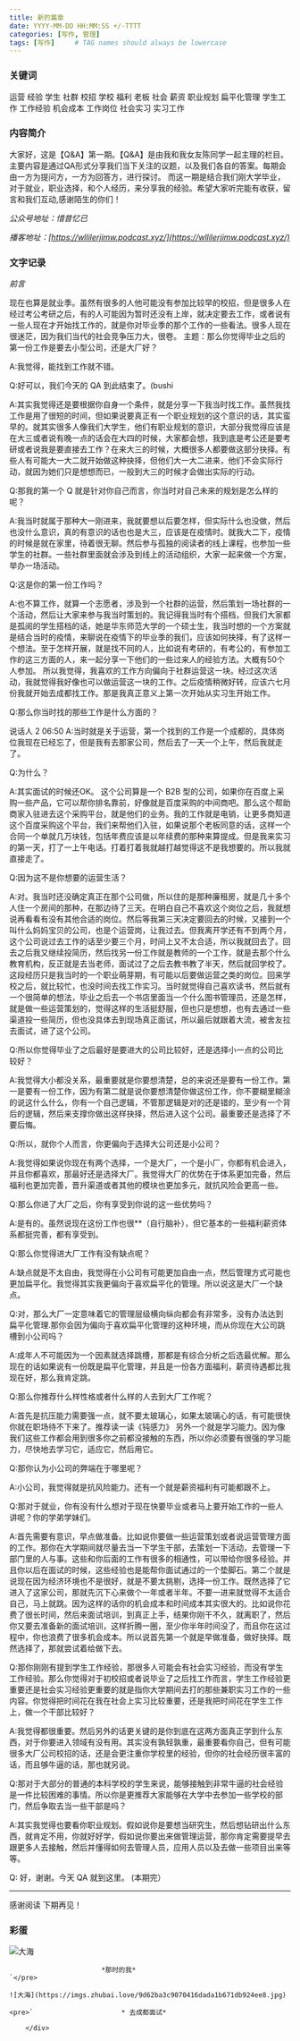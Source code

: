 ```yaml
---
title: 新的篇章
date: YYYY-MM-DD HH:MM:SS +/-TTTT
categories: [写作, 管理]
tags: [写作]     # TAG names should always be lowercase
---
```



### [](#关键词 "关键词")关键词

运营 经验 学生 社群 校招 学校 福利 老板 社会 薪资 职业规划 扁平化管理 学生工作 工作经验 机会成本 工作岗位 社会实习 实习工作 

### [](#内容简介 "内容简介")内容简介

大家好，这是【Q&amp;A】第一期。【Q&amp;A】是由我和我女友陈同学一起主理的栏目。主要内容是通过QA形式分享我们当下关注的议题，以及我们各自的答案。每期会由一方为提问方，一方为回答方，进行探讨。
而这一期是结合我们刚大学毕业，对于就业，职业选择，和个人经历，来分享我的经验。希望大家听完能有收获，留言和我们互动,感谢陌生的你们！

_公众号地址：惜昔忆已_

_播客地址：[https://wllilerjimw.podcast.xyz/](https://wllilerjimw.podcast.xyz/)_

### [](#文字记录 "文字记录")文字记录

_前言_ 

现在也算是就业季。虽然有很多的人他可能没有参加比较早的校招，但是很多人在经过考公考研之后，有的人可能因为暂时还没有上岸，就决定要去工作，或者说有一些人现在才开始找工作的，就是你对毕业季的那个工作的一些看法。很多人现在很迷茫，因为我们当代的社会竞争压力大，很卷。
主题：那么你觉得毕业之后的第一份工作是要去小型公司，还是大厂好？

A:我觉得，能找到工作就不错。

Q:好可以，我们今天的 QA 到此结束了。(bushi

A:其实我觉得还是要根据你自身一个条件，就是分享一下我当时找工作。虽然我找工作是用了很短的时间，但如果说要真正有一个职业规划的这个意识的话，其实蛮早的。就其实很多人像我们大学生，他们有职业规划的意识，大部分我觉得应该是在大三或者说有晚一点的话会在大四的时候，大家都会想，我到底是考公还是要考研或者说我是要直接去工作？在来大三的时候，大概很多人都要做这部分抉择。有些人有可能大一大二就开始做这种抉择，但他们大一大二进来，他们不会实际行动，就因为她们只是想想而已，一般到大三的时候才会做出实际的行动。

Q:那我的第一个 Q 就是针对你自己而言，你当时对自己未来的规划是怎么样的呢？

A:我当时就属于那种大一刚进来，我就要想以后要怎样，但实际什么也没做，然后也没什么意识，真的有意识的话也也是大三，应该是在疫情时。就我大二下，疫情的时候是就在家里，待着很无聊。然后参与孤独的阅读者的线上课程，也参加一些学生的社群。一些社群里面就会涉及到线上的活动组织，大家一起来做一个方案，举办一场活动。

Q:这是你的第一份工作吗？

A:也不算工作，就算一个志愿者，涉及到一个社群的运营，然后策划一场社群的一个活动，然后让大家来参与我当时策划的。我记得我当时有个搭档，但我们大家都是孤阅的学生搭档的话，她是华东师范大学的一个硕士生，我当时想的一个方案就是结合当时的疫情，来聊说在疫情下的毕业季的我们，应该如何抉择，有了这样一个想法。至于怎样开展，就是找不同的人，比如说有考研的，有考公的，有参加工作的这三方面的人，来一起分享一下他们的一些过来人的经验方法。大概有50个人参加。
所以我觉得，我喜欢的工作方向偏向于社群运营这一块。经过这次活动，我就觉得我好像也可以做运营这一块的工作。之后疫情稍微好转，应该六七月份我就开始去成都找工作。那是我真正意义上第一次开始从实习生开始工作。

Q:那么你当时找的那些工作是什么方面的？

说话人 2 06:50
A:当时就是关于运营，第一个找到的工作是一个成都的，具体岗位我现在已经忘了，但是我有去那家公司，然后去了一天一个上午，然后我就走了。

Q:为什么？

A:其实面试的时候还OK。 这个公司算是一个 B2B 型的公司，如果你在百度上采购一些产品，它可以帮你排名靠前，好像就是百度采购的中间商吧。那么这个帮助商家入驻进去这个采购平台，就是他们的业务。我的工作就是电销，让更多商知道这个百度采购这个平台，我们来帮他们入驻，如果说那个老板同意的话，这样一个合同一个单就几万块钱，包括年费应该是以年续费的那种来算提成。但是我来实习的第一天，打了一上午电话。打着打着我就越打越觉得这不是我想要的。所以我就直接走了。

Q:因为这不是你想要的运营生活？

A:对。我当时还没确定真正在那个公司做，所以住的是那种廉租房，就是几十多个人住一个房间的那种，在那边待了三天。在明白自己不喜欢这个岗位之后，我就想说再看看有没有其他合适的岗位。然后等我第三天决定要回去的时候，又接到一个叫什么妈妈宝贝的公司，也是个运营岗，让我过去。但我离开学还有不到两个月，这个公司说过去工作的话至少要三个月，时间上又不太合适，所以我就回去了。回去之后我又继续投简历，然后找另一份工作就是教师的一个工作，就是去那个什么教育机构，反正就是去当老师，面试过了之后去教书教了半天，然后就回学校了。
这段经历只是我当时的一个职业萌芽期，有可能以后要做运营之类的岗位。回来学校之后，就比较忙，也没时间去找工作实习。当时就觉得自己喜欢读书，然后就有一个很简单的想法，毕业之后去一个书店里面当一个什么图书管理员，还是怎样，就是做一些运营策划的，觉得这样的生活挺舒服，但也只是想想，也有去通过一些渠道投一些简历，但也没具体去到现场真正面试，所以最后就跟着大流，被舍友拉去面试，进了这个公司。

Q:所以你觉得毕业了之后最好是要进大的公司比较好，还是选择小一点的公司比较好？

A:我觉得大小都没关系，最重要就是你要想清楚，总的来说还是要有一份工作。第一是要有一份工作，因为有第二就是说你要想清楚你做这份工作，你不要糊里糊涂的说这什么什么，你有一个自己逻辑，不管那逻辑是对的还是错的，至少有一个背后的逻辑，然后来支撑你做出这样抉择，然后进入这个公司。最重要还是选择了不要后悔。

Q:所以，就你个人而言，你更偏向于选择大公司还是小公司？

A:我觉得如果说你现在有两个选择，一个是大厂，一个是小厂，你都有机会进入，并且你都喜欢，那最好还是选择大厂。我觉得大厂的优势在于体系更加完备，然后福利也更加完善，晋升渠道或者其他的模块也更加多元，就抗风险会更高一些。

Q:那么你进了大厂之后，你有享受到你说的这一些优势吗？

A:是有的。虽然说现在这份工作也很**（自行脑补），但它基本的一些福利薪资体系都挺完善，都有享受到。

Q:那么你觉得进大厂工作有没有缺点呢？

A:缺点就是不太自由，我觉得在小公司有可能更加自由一点，然后管理方式可能也更加扁平化。我觉得其实我更偏向于喜欢扁平化的管理。所以说这是大厂一个缺点。

Q:对，那么大厂一定意味着它的管理层级横向纵向都会有非常多，没有办法达到扁平化管理.那你会因为偏向于喜欢扁平化管理的这种环境，而从你现在大公司跳槽到小公司吗？

A:成年人不可能因为一个因素就选择跳槽，那都是有综合分析之后选最优解。那么现在的话如果说有一份既是扁平化管理，并且是一份各方面福利，薪资待遇都比我现在好，那么我肯定跳。

Q:那么你推荐什么样性格或者什么样的人去到大厂工作呢？

A:首先是抗压能力需要强一点，就不要太玻璃心，如果太玻璃心的话，有可能很快你就在职场待不下来了。推荐读一读《钝感力》
另外一个就是学习能力。因为像我们这些工作都会用到很多你之前都没接触的东西，所以你必须要有很强的学习能力，尽快地去学习它，适应它，然后用它。

Q:那你认为小公司的弊端在于哪里呢？

A:小公司，我觉得就是抗风险能力。还有一个就是薪资福利有可能都跟不上。

Q:那对于就业，你有没有什么想对于现在快要毕业或者马上要开始工作的一些人讲呢？你的学弟学妹们。

A:首先需要有意识，早点做准备。比如说你要做一些运营策划或者说运营管理方面的工作。那你在大学期间就尽量去当一下学生干部，去策划一下活动，去管理一下部门里的人与事。这些和你后面的工作有很多的相通性，可以带给你很多经验。并且你以后在面试的时候，这些经验也是能帮你面试通过的一个垫脚石。第二个就是说现在因为经济环境也不是很好，就是不要太挑剔，选择一份工作。既然选择了它进入了这家公司，那就先沉下心来做个一年或者半年。不要一进来就觉得不太适合自己，马上就跳。因为这样的话你的机会成本和时间成本其实很大的。比如说你花费了很长时间，然后来面试培训，到真正上手，结果你刚干不久，就离职了，然后你又要去准备新的面试培训，这样折腾一圈，至少你半年时间没了，而且你在这过程中，你也浪费了很多机会成本。所以说首先第一个就是早做准备，做好抉择。既然选择了，那就尝试着给做下去。

Q:那你刚刚有提到学生工作经验，那很多人可能会有社会实习经验，而没有学生工作经验。那么你觉得对于初校招或者说毕业了之后找工作而言，学生工作经验更重要还是社会实习经验更重要的就是指你大学期间去打的那些兼职实习工作的一些内容。你觉得把时间花在我在社会上实习比较重要，还是我把时间花在学生工作上，做一个干部比较好？

A:我觉得都很重要。然后另外的话更关键的是你到底在这两方面真正学到什么东西，对于你要进入领域有没有用。其实没有孰轻孰重，最重要看你自己，但有可能很多大厂公司校招的话，还是会更注重你学校里的经验，但你的社会经历很丰富的话，而且够牛逼的话，那也就另说。

Q:那对于大部分的普通的本科学校的学生来说，能够接触到非常牛逼的社会经验是一件比较困难的事情。所以你是更推荐大家能够在大学中去参加一些学校的部门，然后争取去当一些干部是吗？

A:其实我觉得也要看你职业规划。假如说你是要想当研究生，然后想钻研出什么东西，就肯定不用，你就好好学，假如说你要出来做管理运营，那你肯定需要提早去跟更多人去接触，然后并懂得如何去管理人员，应用人员以及去做一些项目出来等等。

Q:
好，谢谢。今天 QA 就到这里。           (本期完）

* * *

感谢阅读 下期再见！

### [](#彩蛋 "彩蛋")彩蛋

![大海](https://imgs.zhubai.love/abb8e71635494d879dcc28022889f4ad.jpg)

                           *那时的我*
    `</pre>

    ![大海](https://imgs.zhubai.love/9d62ba3c9070416dada1b671db924ee8.jpg)

    <pre>`                      * 去成都面试*

        </div>
